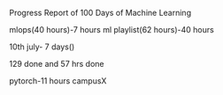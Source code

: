 Progress Report of 100 Days of Machine Learning 

mlops(40 hours)-7 hours
ml playlist(62 hours)-40 hours

10th july-
7 days()

129 done and 57 hrs done

pytorch-11 hours campusX

